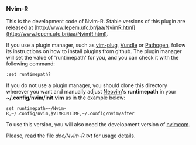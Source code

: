 ### Nvim-R

This is the development code of Nvim-R.
Stable versions of this plugin are released at
[http://www.lepem.ufc.br/jaa/NvimR.html](http://www.lepem.ufc.br/jaa/NvimR.html).

If you use a plugin manager, such as [vim-plug], [Vundle] or [Pathogen],
follow its instructions on how to install plugins from github.
The plugin manager will set the value of 'runtimepath' for you, and you can
check it with the following command:

```vim
:set runtimepath?
```

If you do not use a plugin manager, you should clone this directory wherever
you want and manually adjust [Neovim]'s **runtimepath** in your
**~/.config/nvim/init.vim** as in the example below:

    set runtimepath=~/Nvim-R,~/.config/nvim,$VIMRUNTIME,~/.config/nvim/after

To use this version, you will also need the development version of
[nvimcom].

Please, read the file *doc/Nvim-R.txt* for usage details.

[vim-plug]: https://github.com/junegunn/vim-plug
[Vundle]: https://github.com/gmarik/Vundle.vim
[Pathogen]: https://github.com/tpope/vim-pathogen
[Neovim]: https://github.com/neovim/neovim
[nvimcom]: https://github.com/jalvesaq/nvimcom
